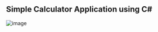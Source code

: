 ## Simple Calculator Application using C#
![image](https://github.com/jwu7-bot/calculator/assets/80788873/36cac6ab-761a-4059-8c17-2d37198ab728)
